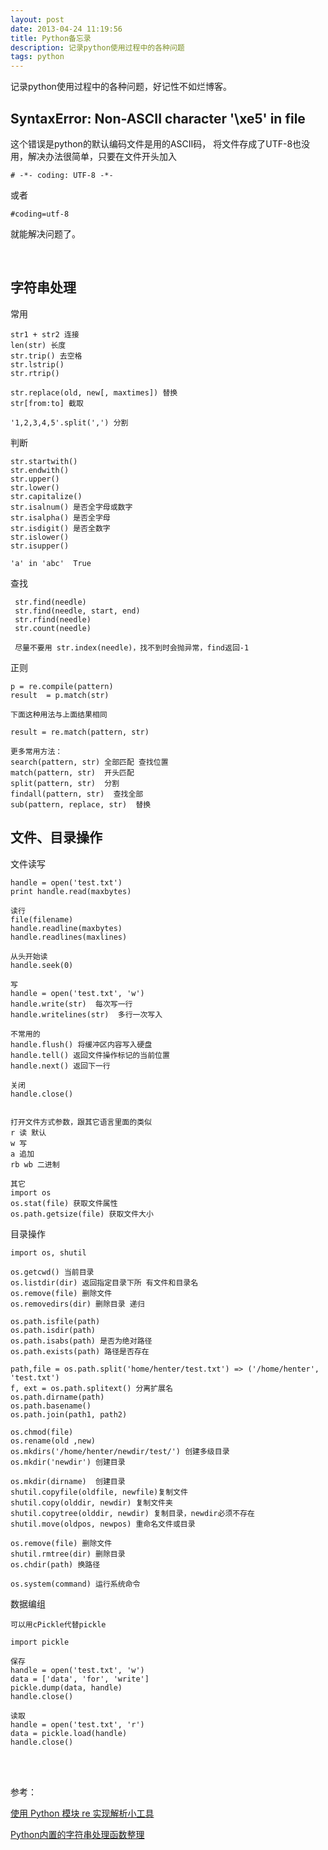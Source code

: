 ```yaml
---
layout: post
date: 2013-04-24 11:19:56
title: Python备忘录
description: 记录python使用过程中的各种问题
tags: python
---
```



记录python使用过程中的各种问题，好记性不如烂博客。


SyntaxError: Non-ASCII character '\xe5' in file
----------
这个错误是python的默认编码文件是用的ASCII码，
将文件存成了UTF-8也没用，解决办法很简单，只要在文件开头加入

	# -*- coding: UTF-8 -*-
	
或者

	#coding=utf-8 

就能解决问题了。


<br />

字符串处理
---
常用

	str1 + str2 连接
	len(str) 长度
	str.trip() 去空格
	str.lstrip()
	str.rtrip()
	
	str.replace(old, new[, maxtimes]) 替换
	str[from:to] 截取
	
	'1,2,3,4,5'.split(',') 分割
	

判断

	str.startwith()
	str.endwith()
	str.upper()
	str.lower()
	str.capitalize()
	str.isalnum() 是否全字母或数字
	str.isalpha() 是否全字母
	str.isdigit() 是否全数字
	str.islower()
	str.isupper()
	
	'a' in 'abc'  True
	
查找

	 str.find(needle)
	 str.find(needle, start, end)
	 str.rfind(needle)
	 str.count(needle)
	 
	 尽量不要用 str.index(needle)，找不到时会抛异常，find返回-1
	 
正则

	p = re.compile(pattern)
	result  = p.match(str)

	下面这种用法与上面结果相同
	
	result = re.match(pattern, str)
	
	更多常用方法：
	search(pattern, str) 全部匹配 查找位置
	match(pattern, str)  开头匹配
	split(pattern, str)  分割
	findall(pattern, str)  查找全部
	sub(pattern, replace, str)  替换
	

文件、目录操作
------

文件读写
	
	handle = open('test.txt')
	print handle.read(maxbytes)
	
	读行
    file(filename)
	handle.readline(maxbytes)
	handle.readlines(maxlines)
	
	从头开始读
	handle.seek(0)
	
	写
	handle = open('test.txt', 'w')
	handle.write(str)  每次写一行
	handle.writelines(str)  多行一次写入
	
	不常用的
	handle.flush() 将缓冲区内容写入硬盘
	handle.tell() 返回文件操作标记的当前位置
	handle.next() 返回下一行
	
	关闭
	handle.close()
	
	
	打开文件方式参数，跟其它语言里面的类似
	r 读 默认
	w 写
	a 追加
	rb wb 二进制
	
	其它
	import os
	os.stat(file) 获取文件属性
	os.path.getsize(file) 获取文件大小

目录操作
	
	import os, shutil
	
	os.getcwd() 当前目录
	os.listdir(dir) 返回指定目录下所 有文件和目录名
	os.remove(file) 删除文件
	os.removedirs(dir) 删除目录 递归
	
	os.path.isfile(path)
	os.path.isdir(path)
	os.path.isabs(path) 是否为绝对路径
	os.path.exists(path) 路径是否存在
	
	path,file = os.path.split('home/henter/test.txt') => ('/home/henter', 'test.txt')
	f, ext = os.path.splitext() 分离扩展名
	os.path.dirname(path)
	os.path.basename()
	os.path.join(path1, path2)
	
	os.chmod(file)
	os.rename(old ,new)
	os.mkdirs('/home/henter/newdir/test/') 创建多级目录
	os.mkdir('newdir') 创建目录
	
	os.mkdir(dirname)  创建目录	
	shutil.copyfile(oldfile, newfile)复制文件 
	shutil.copy(olddir, newdir) 复制文件夹
	shutil.copytree(olddir, newdir) 复制目录，newdir必须不存在
	shutil.move(oldpos, newpos) 重命名文件或目录
	
	os.remove(file) 删除文件
	shutil.rmtree(dir) 删除目录
	os.chdir(path) 换路径
	
	os.system(command) 运行系统命令
	
数据编组
	
	可以用cPickle代替pickle
	
	import pickle
	
	保存
	handle = open('test.txt', 'w')
	data = ['data', 'for', 'write']
	pickle.dump(data, handle)
	handle.close()
	
	读取
	handle = open('test.txt', 'r')
	data = pickle.load(handle)
	handle.close()
	
	


<br /><br />

参考：

[使用 Python 模块 re 实现解析小工具](http://www.ibm.com/developerworks/cn/opensource/os-cn-pythonre/)

[Python内置的字符串处理函数整理](http://sjolzy.cn/Python-built-in-string-handling-functions-order.html)

